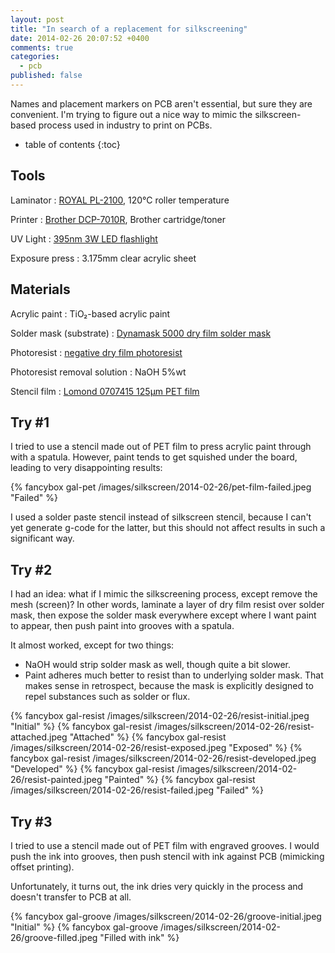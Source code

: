 ```yaml
---
layout: post
title: "In search of a replacement for silkscreening"
date: 2014-02-26 20:07:52 +0400
comments: true
categories:
  - pcb
published: false
---
```


Names and placement markers on PCB aren't essential, but sure they are convenient. I'm
trying to figure out a nice way to mimic the silkscreen-based process used in industry
to print on PCBs.

<!-- more -->

* table of contents
{:toc}

Tools
-----

Laminator
: [ROYAL PL-2100](http://www.royalsupplies.com/Laminators/PL-2100-Laminator.html), 120°C roller temperature

Printer
: [Brother DCP-7010R](http://www.brother.ru/g3.cfm/s_page/92250/s_level/39720/s_product/DCP7010R), Brother cartridge/toner

UV Light
: [395nm 3W LED flashlight](http://amazon.com/gp/product/B001RJQR3M)

Exposure press
: 3.175mm clear acrylic sheet

Materials
---------

Acrylic paint
: TiO₂-based acrylic paint

Solder mask (substrate)
: [Dynamask 5000 dry film solder mask](http://www.ebay.com/itm/161140135802)

Photoresist
: [negative dry film photoresist](http://amazon.com/gp/product/B00B0Z8AZ6)

Photoresist removal solution
: NaOH 5%wt

Stencil film
: [Lomond 0707415 125µm PET film](http://online.lomond.sk/en/detail/0707415)

Try #1
------

I tried to use a stencil made out of PET film to press acrylic paint through with a spatula.
However, paint tends to get squished under the board, leading to very disappointing results:

{% fancybox gal-pet /images/silkscreen/2014-02-26/pet-film-failed.jpeg "Failed" %}

I used a solder paste stencil instead of silkscreen stencil, because I can't yet generate
g-code for the latter, but this should not affect results in such a significant way.

Try #2
------

I had an idea: what if I mimic the silkscreening process, except remove the mesh (screen)?
In other words, laminate a layer of dry film resist over solder mask, then expose the solder
mask everywhere except where I want paint to appear, then push paint into grooves with a spatula.

It almost worked, except for two things:

 * NaOH would strip solder mask as well, though quite a bit slower.
 * Paint adheres much better to resist than to underlying solder mask. That makes sense in
   retrospect, because the mask is explicitly designed to repel substances such as solder
   or flux.

{% fancybox gal-resist /images/silkscreen/2014-02-26/resist-initial.jpeg "Initial" %}
{% fancybox gal-resist /images/silkscreen/2014-02-26/resist-attached.jpeg "Attached" %}
{% fancybox gal-resist /images/silkscreen/2014-02-26/resist-exposed.jpeg "Exposed" %}
{% fancybox gal-resist /images/silkscreen/2014-02-26/resist-developed.jpeg "Developed" %}
{% fancybox gal-resist /images/silkscreen/2014-02-26/resist-painted.jpeg "Painted" %}
{% fancybox gal-resist /images/silkscreen/2014-02-26/resist-failed.jpeg "Failed" %}

Try #3
------

I tried to use a stencil made out of PET film with engraved grooves. I would push the ink
into grooves, then push stencil with ink against PCB (mimicking offset printing).

Unfortunately, it turns out, the ink dries very quickly in the process and doesn't transfer
to PCB at all.

{% fancybox gal-groove /images/silkscreen/2014-02-26/groove-initial.jpeg "Initial" %}
{% fancybox gal-groove /images/silkscreen/2014-02-26/groove-filled.jpeg "Filled with ink" %}
